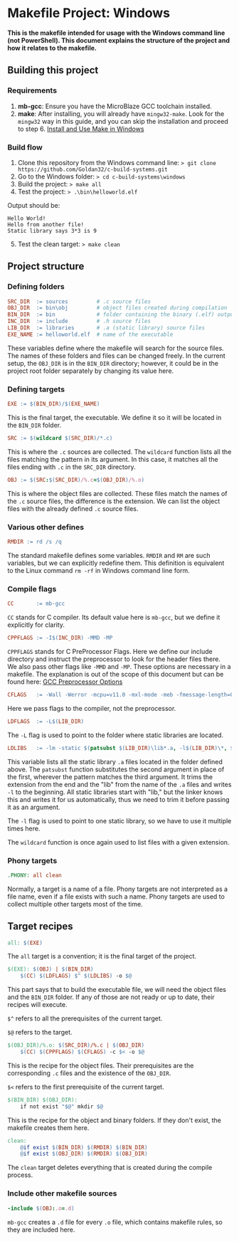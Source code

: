 # Makefile Project: Windows

**This is the makefile intended for usage with the Windows command line (not PowerShell). This document explains the structure of the project and how it relates to the makefile.**

## Building this project

### Requirements

1. **mb-gcc**: Ensure you have the MicroBlaze GCC toolchain installed.
2. **make**: After installing, you will already have `mingw32-make`. Look for the `mingw32` way in this guide, and you can skip the installation and proceed to step 6. [Install and Use Make in Windows](https://www.technewstoday.com/install-and-use-make-in-windows/)

### Build flow

1. Clone this repository from the Windows command line: `> git clone https://github.com/Goldan32/c-build-systems.git`
2. Go to the Windows folder: `> cd c-build-systems\windows`
3. Build the project: `> make all`
4. Test the project: `> .\bin\helloworld.elf`

Output should be:

```
Hello World!
Hello from another file!
Static library says 3*3 is 9
```

5. Test the clean target: `> make clean`

## Project structure

### Defining folders

```makefile
SRC_DIR  := sources         # .c source files
OBJ_DIR  := bin\obj         # object files created during compilation
BIN_DIR  := bin             # folder containing the binary (.elf) output
INC_DIR  := include         # .h source files
LIB_DIR  := libraries       # .a (static library) source files
EXE_NAME := helloworld.elf  # name of the executable
```

These variables define where the makefile will search for the source files. The names of these folders and files can be changed freely. In the current setup, the `OBJ_DIR` is in the `BIN_DIR` directory; however, it could be in the project root folder separately by changing its value here.

### Defining targets

```makefile
EXE := $(BIN_DIR)/$(EXE_NAME)
```

This is the final target, the executable. We define it so it will be located in the `BIN_DIR` folder.

```makefile
SRC := $(wildcard $(SRC_DIR)/*.c)
```

This is where the `.c` sources are collected. The `wildcard` function lists all the files matching the pattern in its argument. In this case, it matches all the files ending with `.c` in the `SRC_DIR` directory.

```makefile
OBJ := $(SRC:$(SRC_DIR)/%.c=$(OBJ_DIR)/%.o)
```

This is where the object files are collected. These files match the names of the `.c` source files, the difference is the extension. We can list the object files with the already defined `.c` source files.

### Various other defines

```makefile
RMDIR := rd /s /q
```

The standard makefile defines some variables. `RMDIR` and `RM` are such variables, but we can explicitly redefine them. This definition is equivalent to the Linux command `rm -rf` in Windows command line form.

### Compile flags

```makefile
CC       := mb-gcc
```

`CC` stands for C compiler. Its default value here is `mb-gcc`, but we define it explicitly for clarity.

```makefile
CPPFLAGS := -I$(INC_DIR) -MMD -MP
```

`CPPFLAGS` stands for C PreProcessor Flags. Here we define our include directory and instruct the preprocessor to look for the header files there. We also pass other flags like `-MMD` and `-MP`. These options are necessary in a makefile. The explanation is out of the scope of this document but can be found here: [GCC Preprocessor Options](https://gcc.gnu.org/onlinedocs/gcc/Preprocessor-Options.html)

```makefile
CFLAGS   := -Wall -Werror -mcpu=v11.0 -mxl-mode -meb -fmessage-length=0
```

Here we pass flags to the compiler, not the preprocessor.

```makefile
LDFLAGS  := -L$(LIB_DIR)
```

The `-L` flag is used to point to the folder where static libraries are located.

```makefile
LDLIBS   := -lm -static $(patsubst $(LIB_DIR)\lib*.a, -l$(LIB_DIR)\*, $(wildcard $(LIB_DIR)/lib*.a))
```

This variable lists all the static library `.a` files located in the folder defined above. The `patsubst` function substitutes the second argument in place of the first, wherever the pattern matches the third argument. It trims the extension from the end and the "lib" from the name of the `.a` files and writes `-l` to the beginning. All static libraries start with "lib," but the linker knows this and writes it for us automatically, thus we need to trim it before passing it as an argument.

The `-l` flag is used to point to one static library, so we have to use it multiple times here.

The `wildcard` function is once again used to list files with a given extension.

### Phony targets

```makefile
.PHONY: all clean
```

Normally, a target is a name of a file. Phony targets are not interpreted as a file name, even if a file exists with such a name. Phony targets are used to collect multiple other targets most of the time.

## Target recipes

```makefile
all: $(EXE)
```

The `all` target is a convention; it is the final target of the project.

```makefile
$(EXE): $(OBJ) | $(BIN_DIR)
	$(CC) $(LDFLAGS) $^ $(LDLIBS) -o $@
```

This part says that to build the executable file, we will need the object files and the `BIN_DIR` folder. If any of those are not ready or up to date, their recipes will execute.

`$^` refers to all the prerequisites of the current target.

`$@` refers to the target.

```makefile
$(OBJ_DIR)/%.o: $(SRC_DIR)/%.c | $(OBJ_DIR)
	$(CC) $(CPPFLAGS) $(CFLAGS) -c $< -o $@
```

This is the recipe for the object files. Their prerequisites are the corresponding `.c` files and the existence of the `OBJ_DIR`.

`$<` refers to the first prerequisite of the current target.

```makefile
$(BIN_DIR) $(OBJ_DIR):
	if not exist "$@" mkdir $@
```

This is the recipe for the object and binary folders. If they don't exist, the makefile creates them here.

```makefile
clean:
	@if exist $(BIN_DIR) $(RMDIR) $(BIN_DIR)
	@if exist $(OBJ_DIR) $(RMDIR) $(OBJ_DIR)
```

The `clean` target deletes everything that is created during the compile process.

### Include other makefile sources

```makefile
-include $(OBJ:.o=.d)
```

`mb-gcc` creates a `.d` file for every `.o` file, which contains makefile rules, so they are included here.
